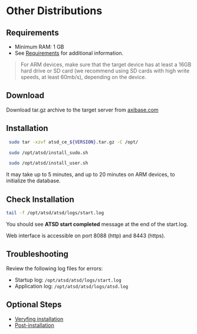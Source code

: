 # Other Distributions

## Requirements

- Minimum RAM: 1 GB 
- See [Requirements](../administration/requirements.md "ATSD Requirements") for additional information.

> For ARM devices, make sure that the target device has at least a 16GB hard
drive or SD card (we recommend using SD cards with high write speeds, at
least 60mb/s), depending on the device.

## Download

Download tar.gz archive to the target server from [axibase.com](https://axibase.com/public/atsd_ce_distrib_latest.htm)

## Installation

```sh
 sudo tar -xzvf atsd_ce_${VERSION}.tar.gz -C /opt/                              
```

```sh
 sudo /opt/atsd/install_sudo.sh                                           
```

```sh                    
 sudo /opt/atsd/install_user.sh                                           
```

It may take up to 5 minutes, and up to 20 minutes on ARM devices, to initialize the database.

## Check Installation

```sh
tail -f /opt/atsd/atsd/logs/start.log                                   
```

You should see **ATSD start completed** message at the end of the start.log.

Web interface is accessible on port 8088 (http) and 8443 (https).

## Troubleshooting

Review the following log files for errors:

* Startup log: `/opt/atsd/atsd/logs/start.log`
* Application log: `/opt/atsd/atsd/logs/atsd.log`

## Optional Steps

- [Veryfing installation](veryfing-installation.md)
- [Post-installation](post-installation.md)
